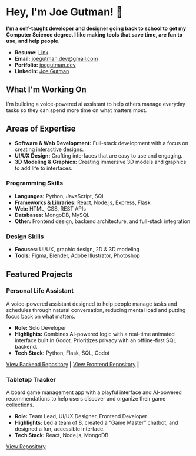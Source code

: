 # Hey, I'm Joe Gutman! 👋
**I'm a self-taught developer and designer going back to school to get my Computer Science degree. I like making tools that save time, are fun to use, and help people.**

- **Resume:** [Link](https://raw.githubusercontent.com/joe-gutman/joe-gutman/main/joe-gutman-resume.pdf)
- **Email:** [joegutman.dev@gmail.com](mailto:joegutman.dev@gmail.com)
- **Portfolio:** [joegutman.dev](https://joegutman.dev)
- **LinkedIn:** [Joe Gutman](https://www.linkedin.com/in/joe-gutman/)

## What I'm Working On
I'm building a voice-powered ai assistant to help others manage everyday tasks so they can spend more time on what matters most.

## Areas of Expertise

- **Software & Web Development:** Full-stack development with a focus on creating interactive designs.
- **UI/UX Design:** Crafting interfaces that are easy to use and engaging.
- **3D Modeling & Graphics:** Creating immersive 3D models and graphics to add life to interfaces.

### Programming Skills

- **Languages:** Python, JavaScript, SQL  
- **Frameworks & Libraries:** React, Node.js, Express, Flask
- **Web:** HTML, CSS, REST APIs  
- **Databases:** MongoDB, MySQL
- **Other:** Frontend design, backend architecture, and full-stack integration  

### Design Skills

- **Focuses:** UI/UX, graphic design, 2D & 3D modeling  
- **Tools:** Figma, Blender, Adobe Illustrator, Photoshop  


## Featured Projects

### **Personal Life Assistant**
A voice-powered assistant designed to help people manage tasks and schedules through natural conversation, reducing mental load and putting focus back on what matters.  
- **Role:** Solo Developer  
- **Highlights:** Combines AI-powered logic with a real-time animated interface built in Godot. Prioritizes privacy with an offline-first SQL backend.  
- **Tech Stack:** Python, Flask, SQL, Godot  

 [View Backend Repository](https://github.com/joe-gutman/personal-assistant-desktop-server) **|** [View Frontend Repository](https://github.com/joe-gutman/personal-assistant-desktop-client) **|**



### **Tabletop Tracker**
A board game management app with a playful interface and AI-powered recommendations to help users discover and organize their game collections.  
- **Role:** Team Lead, UI/UX Designer, Frontend Developer  
- **Highlights:** Led a team of 8, created a “Game Master” chatbot, and designed a fun, accessible interface.  
- **Tech Stack:** React, Node.js, MongoDB  

[View Repository](https://github.com/Hey-Arnold-Incorporated/TableTop-Collection)
